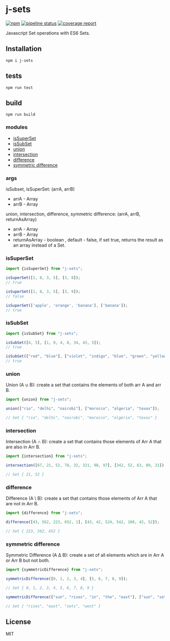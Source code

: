 # j-sets

[![npm][npm-img]][npm-url]
[![pipeline status][pipeline-status-img]][repo-url]
[![coverage report][coverage-report-img]][repo-url]

Javascript Set operations with ES6 Sets.


## Installation

```shell script
npm i j-sets
```
## tests

```shell script
npm run test
```

## build

```shell script
npm run build
```
### modules

- [isSuperSet](#issuperset)
- [isSubSet](#issubset)
- [union](#union)
- [intersection](#intersection)
- [difference](#difference)
- [symmetric difference](#symmetric-difference)

</ul>

### args
isSubset, isSuperSet: (arrA, arrB)

* arrA - Array
* arrB - Array 

union, intersection, difference, symmetric difference: (arrA, arrB, returnAsArray)

* arrA - Array
* arrB - Array
* returnAsArray - boolean , default - false, if set true, returns the result as an array instead of a Set.

<h3>
isSuperSet
</h3>

```js
import {isSuperSet} from "j-sets";

isSuperSet([1, 8, 3, 5], [3, 8]);
// true

isSuperSet([1, 8, 3, 5], [3, 9]);
// false

isSuperSet(['apple', 'orange', 'banana'], ['banana']);
// true
```

<h3>isSubSet</h3>

```js
import {isSubSet} from "j-sets";

isSubSet([4, 5], [1, 9, 4, 8, 34, 43, 5]);
// true

isSubSet(["red", "blue"], ["violet", "indigo", "blue", "green", "yellow", "orange", "red"]);
// true
```

<h3>union</h3>

<p>Union (A ∪ B): create a set that contains the elements of both arr A and arr B.</p>

```js
import {union} from "j-sets";

union(["rio", "delhi", "nairobi"], ["morocco", "algeria", "texas"]);

// Set { "rio", "delhi", "nairobi", "morocco", "algeria", "texas" }
```

<h3>intersection</h3>

Intersection (A ∩ B): create a set that contains those elements of Arr A that are also in Arr B.

```js
import {intersection} from "j-sets";

intersection([67, 21, 52, 78, 32, 321, 98, 97], [342, 52, 63, 89, 21]);

// Set { 21, 52 }
```

<h3>difference</h3>

<p>Difference (A \ B): create a set that contains those elements of Arr A that are not in Arr B.</p>

```js
import {difference} from "j-sets";

difference([43, 562, 223, 652, 1], [43, 42, 524, 542, 100, 42, 52]);

// Set { 223, 562, 652 }
```

<h3>symmetric difference</h3>

<p>Symmetric Difference (A ∆ B): create a set of all elements which are in Arr A or Arr B but not both.</p>


```js
import {symmetricDifference} from "j-sets";

symmetricDifference([0, 1, 2, 3, 4], [5, 6, 7, 8, 9]);

// Set { 0, 1, 2, 3, 4, 5, 6, 7, 8, 9 }

symmetricDifference(["sun", "rises", "in", "the", "east"], ["sun", "sets", "in", "the", "west"])

// Set { "rises", "east", "sets", "west" }
```

## License

MIT

[npm-img]: https://img.shields.io/npm/v/set-operations.svg
[npm-url]: https://npmjs.com/package/set-operations
[pipeline-status-img]: https://gitlab.com/indrajaala/set-operations/badges/master/pipeline.svg
[coverage-report-img]: https://gitlab.com/indrajaala/set-operations/badges/master/pipeline.svg
[repo-url]: https://gitlab.com/indrajaala/set-operations/commits/master